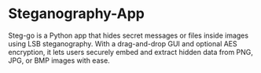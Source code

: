 # Steganography-App
Steg-go is a Python app that hides secret messages or files inside images using LSB steganography. With a drag-and-drop GUI and optional AES encryption, it lets users securely embed and extract hidden data from PNG, JPG, or BMP images with ease.
